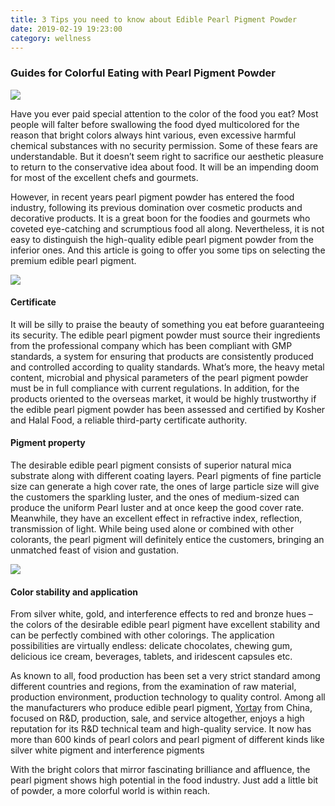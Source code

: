 ```yaml
---
title: 3 Tips you need to know about Edible Pearl Pigment Powder
date: 2019-02-19 19:23:00
category: wellness
---
```


### Guides for Colorful Eating with Pearl Pigment Powder 

![](/images/14.jpg)

Have you ever paid special attention to the color of the food you eat? Most people will falter before swallowing the food dyed multicolored for the reason that bright colors always hint various, even excessive harmful chemical substances with no security permission. Some of these fears are understandable. But it doesn’t seem right to sacrifice our aesthetic pleasure to return to the conservative idea about food. It will be an impending doom for most of the excellent chefs and gourmets. 

However, in recent years pearl pigment powder has entered the food industry, following its previous domination over cosmetic products and decorative products. It is a great boon for the foodies and gourmets who coveted eye-catching and scrumptious food all along. 
Nevertheless, it is not easy to distinguish the high-quality edible pearl pigment powder from the inferior ones. And this article is going to offer you some tips on selecting the premium edible pearl pigment.

![](/images/15.jpg)

#### Certificate

It will be silly to praise the beauty of something you eat before guaranteeing its security. The edible pearl pigment powder must source their ingredients from the professional company which has been compliant with GMP standards, a system for ensuring that products are consistently produced and controlled according to quality standards. What’s more, the heavy metal content, microbial and physical parameters of the pearl pigment powder must be in full compliance with current regulations. In addition, for the products oriented to the overseas market, it would be highly trustworthy if the edible pearl pigment powder has been assessed and certified by Kosher and Halal Food, a reliable third-party certificate authority.

#### Pigment property

The desirable edible pearl pigment consists of superior natural mica substrate along with different coating layers. Pearl pigments of fine particle size can generate a high cover rate, the ones of large particle size will give the customers the sparkling luster, and the ones of medium-sized can produce the uniform Pearl luster and at once keep the good cover rate. Meanwhile, they have an excellent effect in refractive index, reflection, transmission of light. While being used alone or combined with other colorants, the pearl pigment will definitely entice the customers, bringing an unmatched feast of vision and gustation. 

![](/images/16.jpg)

#### Color stability and application

From silver white, gold, and interference effects to red and bronze hues – the colors of the desirable edible pearl pigment have excellent stability and can be perfectly combined with other colorings. The application possibilities are virtually endless: delicate chocolates, chewing gum, delicious ice cream, beverages, tablets, and iridescent capsules etc.

As known to all, food production has been set a very strict standard among different countries and regions, from the examination of raw material, production environment, production technology to quality control. Among all the manufacturers who produce edible pearl pigment, [Yortay](http://effectpigments.net/) from China, focused on R&D, production, sale, and service altogether, enjoys a high reputation for its R&D technical team and high-quality service. It now has more than 600 kinds of pearl colors and pearl pigment of different kinds like silver white pigment and interference pigments

With the bright colors that mirror fascinating brilliance and affluence, the pearl pigment shows high potential in the food industry. Just add a little bit of powder, a more colorful world is within reach. 
